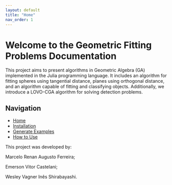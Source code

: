 ```yaml
---
layout: default
title: "Home"
nav_order: 1
---
```


# Welcome to the Geometric Fitting Problems Documentation

This project aims to present algorithms in Geometric Algebra (GA) implemented in the Julia programming language. It includes an algorithm for fitting spheres using tangential distance, planes using orthogonal distance, and an algorithm capable of fitting and classifying objects. Additionally, we introduce a LOVO-CGA algorithm for solving detection problems.

## Navigation

- [Home](./index.html)
- [Installation](./Installation.html)
- [Generate Examples](./examples.html)
- [How to Use](./how_to_use.html)


This project was developed by:

Marcelo Renan Augusto Ferreira;

Emerson Vitor Castelani;

Wesley Vagner Inês Shirabayashi.
